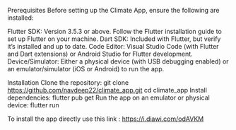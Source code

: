 Prerequisites
Before setting up the Climate App, ensure the following are installed:

Flutter SDK: Version 3.5.3 or above. Follow the Flutter installation guide to set up Flutter on your machine.
Dart SDK: Included with Flutter, but verify it’s installed and up to date.
Code Editor: Visual Studio Code (with Flutter and Dart extensions) or Android Studio for Flutter development.
Device/Simulator: Either a physical device (with USB debugging enabled) or an emulator/simulator (iOS or Android) to run the app.

Installation
Clone the repository:
git clone https://github.com/navdeep22/climate_app.git
cd climate_app
Install dependencies:
flutter pub get
Run the app on an emulator or physical device:
flutter run

To install the app directly use this link : https://i.diawi.com/odAVKM
